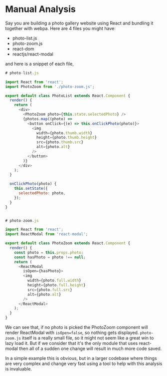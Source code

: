 # Manual Analysis

Say you are building a photo gallery website using React and bundling it together with webpa. Here are 4 files you might have:

- photo-list.js
- photo-zoom.js
- react-dom
- reactjs/react-modal

and here is a snippet of each file,

```javascript
# photo-list.js

import React from 'react';
import PhotoZoom from './photo-zoom.js';

export default class PhotoList extends React.Component {
  render() {
    return (
      <div>
        <PhotoZoom photo={this.state.selectedPhoto} />
        {photos.map((photo) =>
          <button onClick={(e) => this.onClickPhoto(photo)}>
            <img
              width={photo.thumb.width}
              height={photo.thumb.height}
              src={photo.thumb.src}
              alt={photo.alt}
            />
          </button>
        )}
      </div>
    );
  }

  onClickPhoto(photo) {
    this.setState({
      selectedPhoto: photo,
    });
  }
}


# photo-zoom.js

import React from 'react';
import ReactModal from 'react-modal';

export default class PhotoZoom extends React.Component {
  render() {
    const photo = this.props.photo;
    const hasPhoto = photo !== null;
    return (
      <ReactModal
        isOpen={hasPhoto}>
        <img
          width={photo.full.width}
          height={photo.full.height}
          src={photo.full.src}
          alt={photo.alt}
        />
      </ReactModal>
    );
  }
}
```

We can see that, if no photo is picked the PhotoZoom component will render ReactModal with `isOpen=false`, so nothing gets displayed. `photo-zoom.js` itself is a really small file, so it might not seem like a great win to lazy load it. But if we consider that it's the only module that uses react-modal then all of a sudden one change will result in much more code saved.

In a simple example this is obvious, but in a larger codebase where things are very complex and change very fast using a tool to help with this analysis is invaluable.
